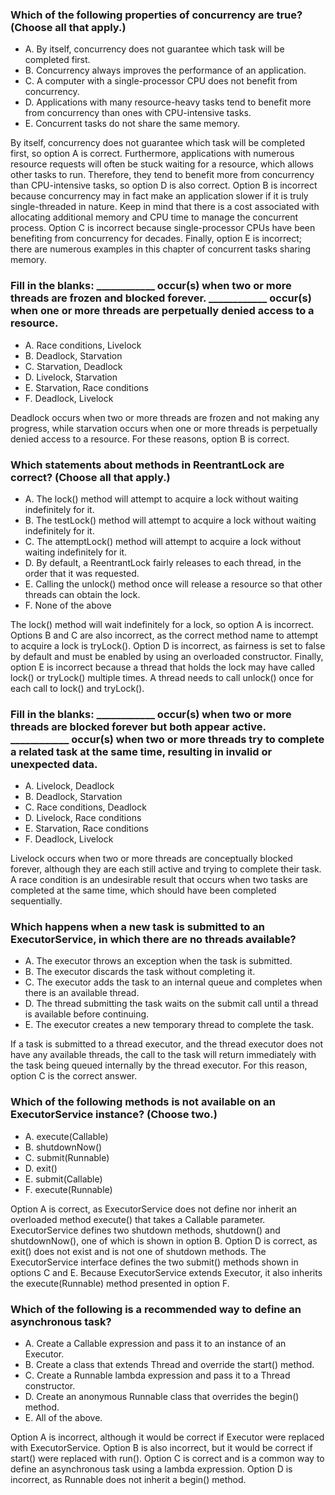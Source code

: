 ### Which of the following properties of concurrency are true? (Choose all that apply.)
* A. By itself, concurrency does not guarantee which task will be completed first.
* B. Concurrency always improves the performance of an application.
* C. A computer with a single-processor CPU does not benefit from concurrency.
* D. Applications with many resource-heavy tasks tend to benefit more from concurrency than ones with CPU-intensive tasks.
* E. Concurrent tasks do not share the same memory.

By itself, concurrency does not guarantee which task will be completed first, so option A is correct.
Furthermore, applications with numerous resource requests will often be stuck waiting for a resource, which allows other tasks to run.
Therefore, they tend to benefit more from concurrency than CPU-intensive tasks, so option D is also correct.
Option B is incorrect because concurrency may in fact make an application slower if it is truly single-threaded in nature.
Keep in mind that there is a cost associated with allocating additional memory and CPU time to manage the concurrent process.
Option C is incorrect because single-processor CPUs have been benefiting from concurrency for decades.
Finally, option E is incorrect; there are numerous examples in this chapter of concurrent tasks sharing memory.

### Fill in the blanks: ____________ occur(s) when two or more threads are frozen and blocked forever. ____________ occur(s) when one or more threads are perpetually denied access to a resource.
* A. Race conditions, Livelock
* B. Deadlock, Starvation
* C. Starvation, Deadlock
* D. Livelock, Starvation
* E. Starvation, Race conditions
* F. Deadlock, Livelock

Deadlock occurs when two or more threads are frozen and not making any progress, while starvation occurs when one or more threads is perpetually denied access to a resource.
For these reasons, option B is correct.

### Which statements about methods in ReentrantLock are correct? (Choose all that apply.)
* A. The lock() method will attempt to acquire a lock without waiting indefinitely for it.
* B. The testLock() method will attempt to acquire a lock without waiting indefinitely for it.
* C. The attemptLock() method will attempt to acquire a lock without waiting indefinitely for it.
* D. By default, a ReentrantLock fairly releases to each thread, in the order that it was requested.
* E. Calling the unlock() method once will release a resource so that other threads can obtain the lock.
* F. None of the above

The lock() method will wait indefinitely for a lock, so option A is incorrect.
Options B and C are also incorrect, as the correct method name to attempt to acquire a lock is tryLock().
Option D is incorrect, as fairness is set to false by default and must be enabled by using an overloaded constructor.
Finally, option E is incorrect because a thread that holds the lock may have called lock() or tryLock() multiple times.
A thread needs to call unlock() once for each call to lock() and tryLock().

### Fill in the blanks: ____________ occur(s) when two or more threads are blocked forever but both appear active. ____________ occur(s) when two or more threads try to complete a related task at the same time, resulting in invalid or unexpected data.
* A. Livelock, Deadlock
* B. Deadlock, Starvation
* C. Race conditions, Deadlock
* D. Livelock, Race conditions
* E. Starvation, Race conditions
* F. Deadlock, Livelock

Livelock occurs when two or more threads are conceptually blocked forever, although they are each still active and trying to complete their task.
A race condition is an undesirable result that occurs when two tasks are completed at the same time, which should have been completed sequentially.

### Which happens when a new task is submitted to an ExecutorService, in which there are no threads available?
* A. The executor throws an exception when the task is submitted.
* B. The executor discards the task without completing it.
* C. The executor adds the task to an internal queue and completes when there is an available thread.
* D. The thread submitting the task waits on the submit call until a thread is available before continuing.
* E. The executor creates a new temporary thread to complete the task.

If a task is submitted to a thread executor, and the thread executor does not have any available threads,
the call to the task will return immediately with the task being queued internally by the thread executor.
For this reason, option C is the correct answer.

### Which of the following methods is not available on an ExecutorService instance? (Choose two.)
* A. execute(Callable)
* B. shutdownNow()
* C. submit(Runnable)
* D. exit()
* E. submit(Callable)
* F. execute(Runnable)

Option A is correct, as ExecutorService does not define nor inherit an overloaded method execute() that takes a Callable parameter.
ExecutorService defines two shutdown methods, shutdown() and shutdownNow(), one of which is shown in option B.
Option D is correct, as exit() does not exist and is not one of shutdown methods.
The ExecutorService interface defines the two submit() methods shown in options C and E.
Because ExecutorService extends Executor, it also inherits the execute(Runnable) method presented in option F.

### Which of the following is a recommended way to define an asynchronous task?
*  A. Create a Callable expression and pass it to an instance of an Executor.
*  B. Create a class that extends Thread and override the start() method.
*  C. Create a Runnable lambda expression and pass it to a Thread constructor.
*  D. Create an anonymous Runnable class that overrides the begin() method.
*  E. All of the above.

Option A is incorrect, although it would be correct if Executor were replaced with ExecutorService.
Option B is also incorrect, but it would be correct if start() were replaced with run().
Option C is correct and is a common way to define an asynchronous task using a lambda expression.
Option D is incorrect, as Runnable does not inherit a begin() method.
